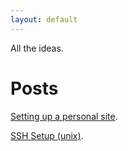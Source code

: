 ```yaml
---
layout: default
---
```


All the ideas.

# Posts
[Setting up a personal site](./posts/2024-10-16-quick-personal-site.md).

[SSH Setup (unix)](./posts/2024-10-16-ssh-setup.md).
